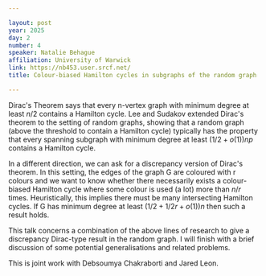 ```yaml
---

layout: post
year: 2025
day: 2
number: 4
speaker: Natalie Behague
affiliation: University of Warwick
link: https://nb453.user.srcf.net/
title: Colour-biased Hamilton cycles in subgraphs of the random graph

---
```


Dirac's Theorem says that every n-vertex graph with minimum degree at least $n/2$ contains a Hamilton cycle. Lee and Sudakov extended Dirac's theorem to the setting of random graphs, showing that a random graph (above the threshold to contain a Hamilton cycle) typically has the property that every spanning subgraph with minimum degree at least $(1/2 +o(1))np$ contains a Hamilton cycle. 

In a different direction, we can ask for a discrepancy version of Dirac's theorem. In this setting, the edges of the graph G are coloured with r colours and we want to know whether there necessarily exists a colour-biased Hamilton cycle where some colour is used (a lot) more than $n/r$ times. Heuristically, this implies there must be many intersecting Hamilton cycles. If G has minimum degree at least $(1/2 + 1/2r + o(1))n$ then such a result holds.

This talk concerns a combination of the above lines of research to give a discrepancy Dirac-type result in the random graph. I will finish with a brief discussion of some potential generalisations and related problems.

This is joint work with Debsoumya Chakraborti and Jared Leon.
